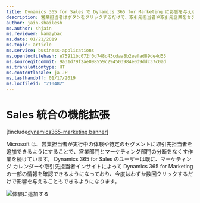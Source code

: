 ```yaml
---
title: Dynamics 365 for Sales で Dynamics 365 for Marketing に影響を与える (Dynamics 365 for Marketing)
description: 営業担当者はボタンをクリックするだけで、取引先担当者や取引先企業をセグメントに追加できます。
author: jain-shailesh
ms.author: shjain
ms.reviewer: kamaybac
ms.date: 01/21/2019
ms.topic: article
ms.service: business-applications
ms.openlocfilehash: e75911bc072f0d748d43cdaa8b2eefad89de4d53
ms.sourcegitcommit: 9a31d79f2ae098559c294503984e0d9ddc37c0ad
ms.translationtype: HT
ms.contentlocale: ja-JP
ms.lasthandoff: 01/17/2019
ms.locfileid: "210482"
---
```

# <a name="sales-integration-enhancements"></a>Sales 統合の機能拡張

[!include[dynamics365-marketing banner](../includes/dynamics365-marketing.md)]

Microsoft は、営業担当者が実行中の体験や特定のセグメントに取引先担当者を追加できるようにすることで、営業部門とマーケティング部門の分断をなくす作業を続けています。 Dynamics 365 for Sales のユーザーは既に、マーケティング カレンダーや取引先担当者インサイトによって Dynamics 365 for Marketing の一部の情報を確認できるようになっており、今度はわずか数回クリックするだけで影響を与えることもできるようになります。

![体験に追加する](media/add-to-segment.jpg "体験に追加する")
